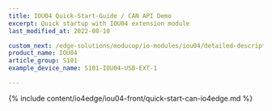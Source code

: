 ```yaml
---
title: IOU04 Quick-Start-Guide / CAN API Demo
excerpt: Quick startup with IOU04 extension module
last_modified_at: 2022-08-10

custom_next: /edge-solutions/moducop/io-modules/iou04/detailed-description/
product_name: IOU04
article_group: S101
example_device_name: S101-IOU04-USB-EXT-1

---
```

{% include content/io4edge/iou04-front/quick-start-can-io4edge.md %}
